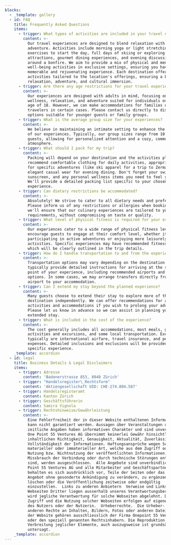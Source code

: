 ```yaml
---
blocks:
  - _template: gallery
  - id: FAQ
    title: Frequently Asked Questions
    items:
      - trigger: What types of activities are included in your travel experiences?
        content: >-
          Our travel experiences are designed to blend relaxation with
          adventure. Activities include morning yoga or light stretching
          exercises to start the day, full days of skiing or exploring local
          attractions, gourmet dining experiences, and evening discussions
          around a bonfire. We aim to provide a mix of physical and mental
          well-being activities in exclusive settings, ensuring you have a
          memorable and rejuvenating experience. Each destination offers unique
          activities tailored to the location's offerings, ensuring a balance of
          relaxation, adventure, and cultural immersion.
      - trigger: Are there any age restrictions for your travel experiences?
        content: >-
          Our experiences are designed with adults in mind, focusing on
          wellness, relaxation, and adventure suited for individuals over the
          age of 18. However, we can make accommodations for families or younger
          travelers in certain cases. Please contact us directly to discuss
          options suitable for younger guests or family groups.
      - trigger: What is the average group size for your experiences?
        content: >-
          We believe in maintaining an intimate setting to enhance the quality
          of our experiences. Typically, our group sizes range from 10 to 15
          guests, allowing for personalized attention and a cozy, communal
          atmosphere.
      - trigger: What should I pack for my trip?
        content: >-
          Packing will depend on your destination and the activities planned. We
          recommend comfortable clothing for daily activities, appropriate gear
          for specific adventures (like ski apparel for a trip to Zermatt), and
          elegant casual wear for evening dining. Don't forget your swimsuit,
          sunscreen, and any personal wellness items you need to feel your best.
          We'll provide a detailed packing list specific to your chosen
          experience.
      - trigger: Can dietary restrictions be accommodated?
        content: >-
          Absolutely! We strive to cater to all dietary needs and preferences.
          Please inform us of any restrictions or allergies when booking, and
          we'll ensure that our culinary experiences are tailored to your
          requirements, without compromising on taste or quality.
      - trigger: What level of physical fitness is required for your experiences?
        content: >-
          Our experiences cater to a wide range of physical fitness levels. We
          encourage guests to engage at their comfort level, whether it's
          participating in active adventures or enjoying more leisurely
          activities. Specific experiences may have recommended fitness levels,
          which will be clearly outlined in the trip details.
      - trigger: How do I handle transportation to and from the experience?
        content: >-
          Transportation options may vary depending on the destination. We
          typically provide detailed instructions for arriving at the starting
          point of your experience, including recommended airports and transfer
          options. In some cases, we may arrange transfers directly from the
          airport to your accommodation.
      - trigger: Can I extend my stay beyond the planned experience?
        content: >-
          Many guests choose to extend their stay to explore more of the
          destination independently. We can offer recommendations for additional
          activities and accommodations if you wish to prolong your adventure.
          Please let us know in advance so we can assist in planning your
          extended stay.
      - trigger: What is included in the cost of the experience?
        content: >-
          The cost generally includes all accommodations, most meals, guided
          activities and excursions, and some local transportation. Exclusions
          typically are international airfare, travel insurance, and personal
          expenses. Detailed inclusions and exclusions will be provided for each
          specific experience.
    _template: accordion
  - id: legal
    title: Business Details & Legal Disclaimers
    items:
      - trigger: Adresse
        content: 'Badenerstrasse 853, 8048 Zürich'
      - trigger: "Handelsregister\_Rechtsform"
        content: 'Aktiengesellschaft UID: CHE-274.804.587'
      - trigger: Handelsregisteramt
        content: Kanton Zürich
      - trigger: Geschäftsführerin
        content: Samira Vignola
      - trigger: Rechtshinweise/Gewährleistung
        content: >-
          Eine Fehlerfreiheit der in dieser Website enthaltenen Informationen
          kann nicht garantiert werden. Aussagen über Veranstaltungen und
          zeitliche Angaben haben informativen Charakter und sind unverbindlich.
          One Point 55 Ventures AG übernimmt keinerlei Gewähr hinsichtlich der
          inhaltlichen Richtigkeit, Genauigkeit, Aktualität, Zuverlässigkeit und
          Vollständigkeit der Informationen. Haftungsansprüche wegen Schäden
          materieller oder immaterieller Art, welche aus dem Zugriff oder der
          Nutzung bzw. Nichtnutzung der veröffentlichten Informationen, durch
          Missbrauch der Verbindung oder durch technische Störungen entstanden
          sind, werden ausgeschlossen.  Alle Angebote sind unverbindlich. One
          Point 55 Ventures AG und alle Mitarbeiter und Geschäftspartner
          behalten es sich ausdrücklich vor, Teile der Seiten oder das gesamte
          Angebot ohne gesonderte Ankündigung zu verändern, zu ergänzen, zu
          löschen oder die Veröffentlichung zeitweise oder endgültig
          einzustellen.  Links zu anderen Anbietern  Verweise und Links auf
          Webseiten Dritter liegen ausserhalb unseres Verantwortungsbereichs. Es
          wird jegliche Verantwortung für solche Webseiten abgelehnt. Der
          Zugriff und die Nutzung solcher Webseiten erfolgen auf eigene Gefahr
          des Nutzers oder der Nutzerin.  Urheberrechte.  Die Urheber- und alle
          anderen Rechte an Inhalten, Bildern, Fotos oder anderen Dateien auf
          der Website gehören ausschliesslich der Firma Onepoint 55 Ventures
          oder den speziell genannten Rechtsinhabern. Die Reproduktion oder
          Verbreitung jeglicher Elemente, auch auszugsweise ist grundsätzlich
          untersagt.
    _template: accordion
---
```


